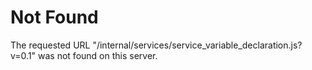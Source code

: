 # Not Found
The requested URL "/internal/services/service_variable_declaration.js?v=0.1" was not found on this server.
